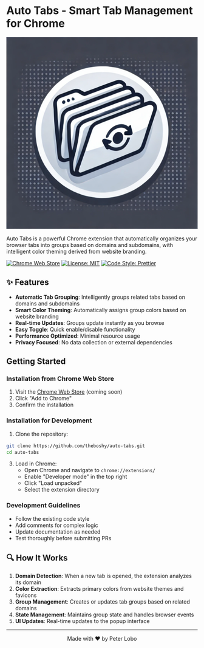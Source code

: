 # Auto Tabs - Smart Tab Management for Chrome

![Auto Tabs Logo](icons/icon128.png)

Auto Tabs is a powerful Chrome extension that automatically organizes your browser tabs into groups based on domains and subdomains, with intelligent color theming derived from website branding.

[![Chrome Web Store](https://img.shields.io/badge/Chrome-Extension-green.svg)](https://chrome.google.com/webstore)
[![License: MIT](https://img.shields.io/badge/License-MIT-blue.svg)](https://opensource.org/licenses/MIT)
[![Code Style: Prettier](https://img.shields.io/badge/Code_Style-Prettier-ff69b4.svg)](https://github.com/prettier/prettier)

## ✨ Features

- **Automatic Tab Grouping**: Intelligently groups related tabs based on domains and subdomains
- **Smart Color Theming**: Automatically assigns group colors based on website branding
- **Real-time Updates**: Groups update instantly as you browse
- **Easy Toggle**: Quick enable/disable functionality
- **Performance Optimized**: Minimal resource usage
- **Privacy Focused**: No data collection or external dependencies

## Getting Started

### Installation from Chrome Web Store

1. Visit the [Chrome Web Store](https://chrome.google.com/webstore) (coming soon)
2. Click "Add to Chrome"
3. Confirm the installation

### Installation for Development

1. Clone the repository:
```bash
git clone https://github.com/theboshy/auto-tabs.git
cd auto-tabs
```

3. Load in Chrome:
   - Open Chrome and navigate to `chrome://extensions/`
   - Enable "Developer mode" in the top right
   - Click "Load unpacked"
   - Select the extension directory

### Development Guidelines

- Follow the existing code style
- Add comments for complex logic
- Update documentation as needed
- Test thoroughly before submitting PRs

## 🔍 How It Works

1. **Domain Detection**: When a new tab is opened, the extension analyzes its domain
2. **Color Extraction**: Extracts primary colors from website themes and favicons
3. **Group Management**: Creates or updates tab groups based on related domains
4. **State Management**: Maintains group state and handles browser events
5. **UI Updates**: Real-time updates to the popup interface

---

<div align="center">
Made with ❤️ by Peter Lobo
</div> 

